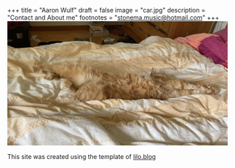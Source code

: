 +++
title = "Aaron Wulf"
draft = false
image = "car.jpg"
description = "Contact and About me"
footnotes = "[stonema.music@hotmail.com](wulf.aaron@outlook.com)"
+++
![](car.jpg)

This site was created using the template of [lilo.blog](lilo.blog)
